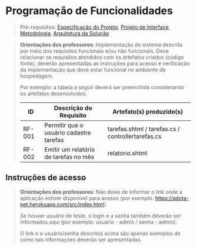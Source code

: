 # Programação de Funcionalidades

> Pré-requisitos: [Especificação do Projeto](especificacao-do-projeto.md), [Projeto de Interface](projeto-de-interface.md), [Metodologia](metodologia.md), [Arquitetura da Solução](arquitetura-da-solucao.md)

> **Orientações dos professores**: Implementação do sistema descrita por meio dos requisitos funcionais e/ou não funcionais. Deve relacionar os requisitos atendidos com os artefatos criados (código fonte), deverão apresentadas as instruções para acesso e verificação da implementação que deve estar funcional no ambiente de hospedagem.
>
> Por exemplo: a tabela a seguir deverá ser preenchida considerando os artefatos desenvolvidos.
>
> | ID     | Descrição do Requisito                  | Artefato(s) produzido(s)                          |
> | ------ | --------------------------------------- | ------------------------------------------------- |
> | RF-001 | Permitir que o usuário cadastre tarefas | tarefas.shtml / tarefas.cs / controllertarefas.cs |
> | RF-002 | Emitir um relatório de tarefas no mês   | relatorio.shtml                                   |

## Instruções de acesso

> **Orientações dos professores**: Não deixe de informar o link onde a aplicação estiver disponível para acesso (por exemplo: https://adota-pet.herokuapp.com/src/index.html).
>
> Se houver usuário de teste, o login e a senha também deverão ser informados aqui (por exemplo: usuário - admin / senha - admin).
>
> O link e o usuário/senha descritos acima são apenas exemplos de como tais informações deverão ser apresentadas.
